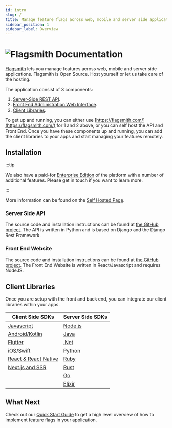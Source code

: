 ```yaml
---
id: intro
slug: /
title: Manage feature flags across web, mobile and server side applications
sidebar_position: 1
sidebar_label: Overview
---
```


# ![Flagsmith Documentation](/img/banner-logo-dark.png)

[Flagsmith](https://flagsmith.com/) lets you manage features across web, mobile and server side applications. Flagsmith
is Open Source. Host yourself or let us take care of the hosting.

The application consist of 3 components:

1. [Server-Side REST API](https://github.com/Flagsmith/flagsmith/tree/main/api).
2. [Front End Administration Web Interface](https://github.com/Flagsmith/flagsmith/tree/main/frontend).
3. [Client Libraries](/#client-libraries).

To get up and running, you can either use [https://flagsmith.com/](https://flagsmith.com/) for 1 and 2 above, or you can
self host the API and Front End. Once you have these components up and running, you can add the client libraries to your
apps and start managing your features remotely.

## Installation

:::tip

We also have a paid-for [Enterprise Edition](enterprise-edition.md) of the platform with a number of additional
features. Please get in touch if you want to learn more.

:::

More information can be found on the [Self Hosted Page](/deployment/overview).

### Server Side API

The source code and installation instructions can be found at
[the GitHub project](https://github.com/flagsmith/flagsmith). The API is written in Python and is based on Django and
the Django Rest Framework.

### Front End Website

The source code and installation instructions can be found at
[the GitHub project](https://github.com/flagsmith/flagsmith-frontend). The Front End Website is written in
React/Javascript and requires NodeJS.

## Client Libraries

Once you are setup with the front and back end, you can integrate our client libraries within your apps.

| Client Side SDKs                       | Server Side SDKs          |
| -------------------------------------- | ------------------------- |
| [Javascript](/clients/javascript)      | [Node.js](/clients/node)  |
| [Android/Kotlin](/clients/android)     | [Java](/clients/java)     |
| [Flutter](/clients/flutter)            | [.Net](/clients/dotnet)   |
| [iOS/Swift](/clients/ios)              | [Python](/clients/python) |
| [React & React Native](/clients/react) | [Ruby](/clients/ruby)     |
| [Next.js and SSR](/clients/next-ssr)   | [Rust](/clients/rust)     |
|                                        | [Go](/clients/go)         |
|                                        | [Elixir](/clients/elixir) |

## What Next

Check out our [Quick Start Guide](quickstart.md) to get a high level overview of how to implement feature flags in your
application.
